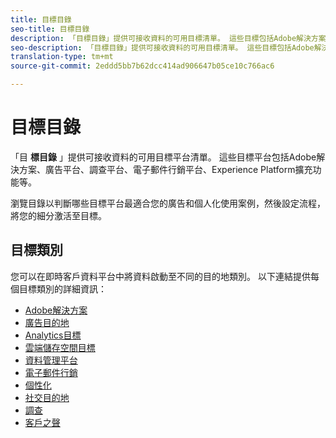```yaml
---
title: 目標目錄
seo-title: 目標目錄
description: 「目標目錄」提供可接收資料的可用目標清單。 這些目標包括Adobe解決方案、廣告平台、調查平台、電子郵件行銷平台等。
seo-description: 「目標目錄」提供可接收資料的可用目標清單。 這些目標包括Adobe解決方案、廣告平台、調查平台、電子郵件行銷平台等。
translation-type: tm+mt
source-git-commit: 2eddd5bb7b62dcc414ad906647b05ce10c766ac6

---
```



# 目標目錄

「目 **標目錄** 」提供可接收資料的可用目標平台清單。 這些目標平台包括Adobe解決方案、廣告平台、調查平台、電子郵件行銷平台、Experience Platform擴充功能等。

瀏覽目錄以判斷哪些目標平台最適合您的廣告和個人化使用案例，然後設定流程，將您的細分激活至目標。

## 目標類別

您可以在即時客戶資料平台中將資料啟動至不同的目的地類別。 以下連結提供每個目標類別的詳細資訊：

* [Adobe解決方案](/help/rtcdp/destinations/adobe-destinations.md)
* [廣告目的地](/help/rtcdp/destinations/advertising-destinations.md)
* [Analytics目標](/help/rtcdp/destinations/analytics-destinations.md)
* [雲端儲存空間目標](/help/rtcdp/destinations/cloud-storage-destinations.md)
* [資料管理平台](/help/rtcdp/destinations/dmp-destinations.md)
* [電子郵件行銷](/help/rtcdp/destinations/email-marketing-destinations.md)
* [個性化](/help/rtcdp/destinations/personalization-destinations.md)
* [社交目的地](/help/rtcdp/destinations/social-network-destinations.md)
* [調查](/help/rtcdp/destinations/survey-destinations.md)
* [客戶之聲](/help/rtcdp/destinations/voice-of-customer-destinations.md)
